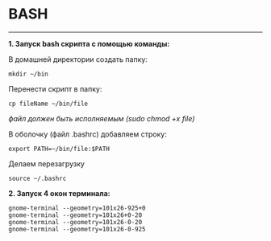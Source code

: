 # BASH

---

**1. Запуск bash скрипта с помощью команды:**

В домашней директории создать папку:

`mkdir ~/bin`

Перенести скрипт в папку:

`cp fileName ~/bin/file`

*файл должен быть исполняемым (sudo chmod +x file)*

В оболочку (файл .bashrc) добавляем строку:

`export PATH=~/bin/file:$PATH`

Делаем перезагрузку

`source ~/.bashrc`

**2. Запуск 4 окон терминала:**

```
gnome-terminal --geometry=101x26-925+0
gnome-terminal --geometry=101x26+0-20
gnome-terminal --geometry=101x26-0-20
gnome-terminal --geometry=101x26-0-925
```
